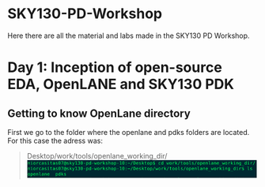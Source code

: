 # SKY130-PD-Workshop
Here there are all the material and labs made in the SKY130 PD Workshop.

# Day 1: Inception of open-source EDA, OpenLANE and SKY130 PDK

## Getting to know OpenLane directory
First we go to the folder where the openlane and pdks folders are located. For this case the adress was:
> Desktop/work/tools/openlane_working_dir/
![](https://github.com/NicolasOrcasitas/SKY130-PD-Workshop/blob/main/Day1/Adress_OpenLane_PDK.png?raw=true)


